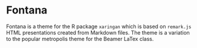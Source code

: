 # Fontana

Fontana is a theme for the R package `xaringan` which is based on `remark.js` HTML presentations created from Markdown files. The theme is a variation to the popular metropolis theme for the Beamer LaTex class.
